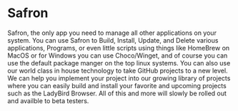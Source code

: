 # Safron
Safron, the only app you need to manage all other applications on your system. You can use Safron to Build, Install, Update, and Delete various applications, Programs, or even little scripts using things like HomeBrew on MacOS or for Windows you can use Choco/Winget, and of course you can use the default package manger on the top linux systems. You can also use our world class in house technology to take GitHub projects to a new level. We can help you implement your project into our growing library of projects where you can easily build and install your favorite and upcoming projects such as the LadyBird Browser. All of this and more will slowly be rolled out and availble to beta testers. 
